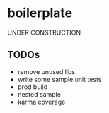 # boilerplate

UNDER CONSTRUCTION

## TODOs
 * remove unused libs
 * write some sample unit tests
 * prod build
 * nested sample
 * karma coverage